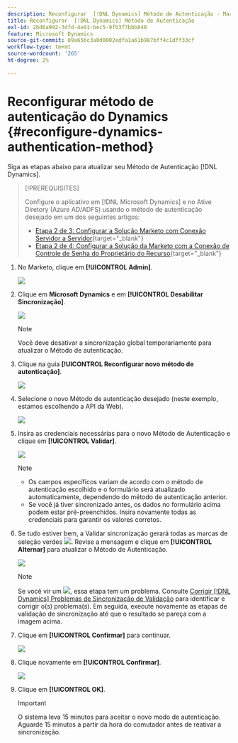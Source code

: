 ```yaml
---
description: Reconfigurar  [!DNL Dynamics] Método de Autenticação - Marketo Docs - Documentação do Produto
title: Reconfigurar  [!DNL Dynamics] Método de Autenticação
exl-id: 2bd6a992-3dfd-4e91-bec5-9fb3f7bbb840
feature: Microsoft Dynamics
source-git-commit: 09a656c3a0d0002edfa1a61b987bff4c1dff33cf
workflow-type: tm+mt
source-wordcount: '265'
ht-degree: 2%

---
```


# Reconfigurar método de autenticação do Dynamics {#reconfigure-dynamics-authentication-method}

Siga as etapas abaixo para atualizar seu Método de Autenticação [!DNL Dynamics].

>[!PREREQUISITES]
>
>Configure o aplicativo em [!DNL Microsoft Dynamics] e no Ative Diretory (Azure AD/ADFS) usando o método de autenticação desejado em um dos seguintes artigos:
>
>* [Etapa 2 de 3: Configurar a Solução Marketo com Conexão Servidor a Servidor](/help/marketo/product-docs/crm-sync/microsoft-dynamics-sync/sync-setup/microsoft-dynamics-365-with-s2s-connection/step-2-of-3-set-up.md){target="_blank"}
>* [Etapa 2 de 4: Configurar a Solução da Marketo com a Conexão de Controle de Senha do Proprietário do Recurso](/help/marketo/product-docs/crm-sync/microsoft-dynamics-sync/sync-setup/microsoft-dynamics-365-with-ropc-connection/step-2-of-4-set-up.md){target="_blank"}

1. No Marketo, clique em **[!UICONTROL Admin]**.

   ![](assets/reconfigure-dynamics-authentication-method-1.png)

1. Clique em **Microsoft Dynamics** e em **[!UICONTROL Desabilitar Sincronização]**.

   ![](assets/reconfigure-dynamics-authentication-method-2.png)

   >[!NOTE]
   >
   >Você deve desativar a sincronização global temporariamente para atualizar o Método de autenticação.

1. Clique na guia **[!UICONTROL Reconfigurar novo método de autenticação]**.

   ![](assets/reconfigure-dynamics-authentication-method-3.png)

1. Selecione o novo Método de autenticação desejado (neste exemplo, estamos escolhendo a API da Web).

   ![](assets/reconfigure-dynamics-authentication-method-4.png)

1. Insira as credenciais necessárias para o novo Método de Autenticação e clique em **[!UICONTROL Validar]**.

   ![](assets/reconfigure-dynamics-authentication-method-5.png)

   >[!NOTE]
   >
   >* Os campos específicos variam de acordo com o método de autenticação escolhido e o formulário será atualizado automaticamente, dependendo do método de autenticação anterior.
   >* Se você já tiver sincronizado antes, os dados no formulário acima podem estar pré-preenchidos. Insira novamente todas as credenciais para garantir os valores corretos.

1. Se tudo estiver bem, a Validar sincronização gerará todas as marcas de seleção verdes ![](assets/green-check.png). Revise a mensagem e clique em **[!UICONTROL Alternar]** para atualizar o Método de Autenticação.

   ![](assets/reconfigure-dynamics-authentication-method-6.png)

   >[!NOTE]
   >
   >Se você vir um ![](assets/red-x.png), essa etapa tem um problema. Consulte [Corrigir [!DNL Dynamics] Problemas de Sincronização de Validação](/help/marketo/product-docs/crm-sync/microsoft-dynamics-sync/sync-setup/validate-microsoft-dynamics-sync/fix-dynamics-validation-sync-issues.md) para identificar e corrigir o(s) problema(s). Em seguida, execute novamente as etapas de validação de sincronização até que o resultado se pareça com a imagem acima.

1. Clique em **[!UICONTROL Confirmar]** para continuar.

   ![](assets/reconfigure-dynamics-authentication-method-7.png)

1. Clique novamente em **[!UICONTROL Confirmar]**.

   ![](assets/reconfigure-dynamics-authentication-method-8.png)

1. Clique em **[!UICONTROL OK]**.

   >[!IMPORTANT]
   >
   >O sistema leva 15 minutos para aceitar o novo modo de autenticação. Aguarde 15 minutos a partir da hora do comutador antes de reativar a sincronização.
